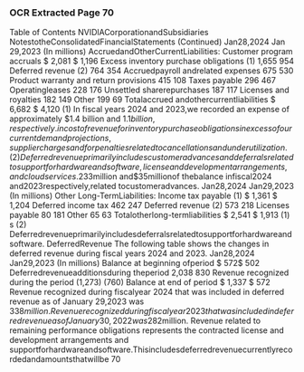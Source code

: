 ### OCR Extracted Page 70

Table of Contents
NVIDlACorporationandSubsidiaries
NotestotheConsolidatedFinancialStatements
(Continued)
Jan28,2024
Jan 29,2023
(In millions)
AccruedandOtherCurrentLiabilities:
Customer program accruals
$
2,081
$
1,196
Excess inventory purchase obligations (1)
1,655
954
Deferred revenue (2)
764
354
Accruedpayroll andrelated expenses
675
530
Product warranty and return provisions
415
108
Taxes payable
296
467
Operatingleases
228
176
Unsettled sharerepurchases
187
117
Licenses and royalties
182
149
Other
199
69
Totalaccrued andothercurrentliabilities
$
6,682
$
4,120
(1)
In fiscal years 2024 and 2023,we recorded an expense of approximately $1.4 billion and $1.1 billion,respectively.in cost of revenue for inventory purchase
obligationsinexcessof ourcurrentdemandprojections,supplier charges andforpenaltiesrelated tocancellations and underutilization.
(2)
Deferredrevenue primarily includes customer advances and deferralsrelated to support for hardware and software,license and development arrangements,and
cloudservices.$233million and$35millionof thebalance infiscal2024 and2023respectively,related tocustomeradvances.
Jan28,2024
Jan29,2023
(In millions)
Other Long-TermLiabilities:
Income tax payable (1)
$
1,361
$
1,204
Deferred income tax
462
247
Deferred revenue (2)
573
218
Licenses payable
80
181
Other
65
63
Totalotherlong-termliabilities
$
2,541
$
1,913
(1)
s
(2)
Deferredrevenueprimarilyincludesdeferralsrelatedtosupportforhardwareandsoftware.
DeferredRevenue
The following table shows the changes in deferred revenue during fiscal years 2024 and 2023.
Jan28,2024
Jan29,2023
(In millions)
Balance at beginning ofperiod
$
572$
502
Deferredrevenueadditionsduring theperiod
2,038
830
Revenue recognized during the period
(1,273)
(760)
Balance at end of period
$
1,337
$
572
Revenue recognized during fiscalyear 2024 that was included in deferred revenue as of January 29,2023 was $338 million.
Revenuerecognized duringfiscalyear2023that was included indeferred revenue asof January30,2022was$282million.
Revenue related to remaining performance obligations represents the contracted license and development arrangements and
supportforhardwareandsoftware.Thisincludesdeferredrevenuecurrentlyrecordedandamountsthatwillbe
70